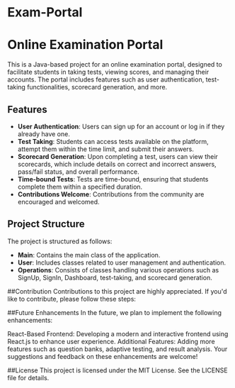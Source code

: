 # Exam-Portal
# Online Examination Portal

This is a Java-based project for an online examination portal, designed to facilitate students in taking tests, viewing scores, and managing their accounts. The portal includes features such as user authentication, test-taking functionalities, scorecard generation, and more.

## Features

- **User Authentication**: Users can sign up for an account or log in if they already have one.
- **Test Taking**: Students can access tests available on the platform, attempt them within the time limit, and submit their answers.
- **Scorecard Generation**: Upon completing a test, users can view their scorecards, which include details on correct and incorrect answers, pass/fail status, and overall performance.
- **Time-bound Tests**: Tests are time-bound, ensuring that students complete them within a specified duration.
- **Contributions Welcome**: Contributions from the community are encouraged and welcomed.

## Project Structure

The project is structured as follows:

- **Main**: Contains the main class of the application.
- **User**: Includes classes related to user management and authentication.
- **Operations**: Consists of classes handling various operations such as SignUp, SignIn, Dashboard, test-taking, and scorecard generation.

##Contribution
Contributions to this project are highly appreciated. If you'd like to contribute, please follow these steps:

##Future Enhancements
In the future, we plan to implement the following enhancements:

React-Based Frontend: Developing a modern and interactive frontend using React.js to enhance user experience.
Additional Features: Adding more features such as question banks, adaptive testing, and result analysis.
Your suggestions and feedback on these enhancements are welcome!

##License
This project is licensed under the MIT License. See the LICENSE file for details.
